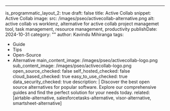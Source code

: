 ---
is_programmatic_layout_2: true
draft: false
title: Active Collab
snippet: Active Collab
image:
  src: /images/pseo/activecollab-alternative.png
  alt: active collab vs worklenz, alternative for active collab project managemet tool, task management, resource management, productivity
publishDate: 2024-10-31
category: ""
author: Kavindu Mihiranga
tags:
  - Guide
  - Tips
  - Open-Source
  - Alternative
main_content_image: /images/pseo/activecollab-logo.png
sub_content_image: /images/pseo/activecollab-logo.png
open_source_checked: false
self_hosted_checked: false
cloud_based_checked: true
easy_to_use_checked: true
data_security_checked: true
description: |
   Discover the best open source alternatives for popular software. Explore our comprehensive guides and find the perfect solution for your needs today.
related: [airtable-alternative, salesforcetasks-alternative, visor-alternative, smartsheet-alternative]